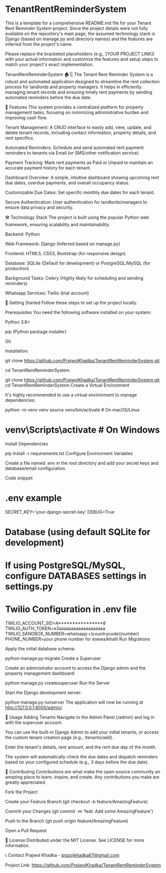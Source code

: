 # TenantRentReminderSystem
This is a template for a comprehensive README.md file for your Tenant Rent Reminder System project. Since the project details were not fully available on the repository's main page, the assumed technology stack is Django (based on manage.py and directory names) and the features are inferred from the project's name.

Please replace the bracketed placeholders (e.g., [YOUR PROJECT LINK]) with your actual information and customize the features and setup steps to match your project's exact implementation.

TenantRentReminderSystem 🏠🗓️
The Tenant Rent Reminder System is a robust and automated application designed to streamline the rent collection process for landlords and property managers. It helps in efficiently managing tenant records and ensuring timely rent payments by sending automated reminders before the due date.

🌟 Features
This system provides a centralized platform for property management tasks, focusing on minimizing administrative burden and improving cash flow.

Tenant Management: A CRUD interface to easily add, view, update, and delete tenant records, including contact information, property details, and rent specifics.

Automated Reminders: Schedule and send automated rent payment reminders to tenants via Email (or SMS/other notification service).

Payment Tracking: Mark rent payments as Paid or Unpaid to maintain an accurate payment history for each tenant.

Dashboard Overview: A simple, intuitive dashboard showing upcoming rent due dates, overdue payments, and overall occupancy status.

Customizable Due Dates: Set specific monthly due dates for each tenant.

Secure Authentication: User authentication for landlords/managers to ensure data privacy and security.

🛠️ Technology Stack
The project is built using the popular Python web framework, ensuring scalability and maintainability.

Backend: Python

Web Framework: Django (Inferred based on manage.py)

Frontend: HTML5, CSS3, Bootstrap (for responsive design)

Database: SQLite (Default for development) or PostgreSQL/MySQL (for production)

Background Tasks: Celery (Highly likely for scheduling and sending reminders)

Whatsapp Services: Twilio (trial account)

🚀 Getting Started
Follow these steps to set up the project locally.

Prerequisites
You need the following software installed on your system:

Python 3.8+

pip (Python package installer)

Git

Installation: 

git clone https://github.com/PrajwolKhadka/TenantRentReminderSystem.git

cd TenantRentReminderSystem



git clone https://github.com/PrajwolKhadka/TenantRentReminderSystem.git
cd TenantRentReminderSystem
Create a Virtual Environment

It's highly recommended to use a virtual environment to manage dependencies:



python -m venv venv
source venv/bin/activate  # On macOS/Linux
# venv\Scripts\activate  # On Windows
Install Dependencies



pip install -r requirements.txt
Configure Environment Variables

Create a file named .env in the root directory and add your secret keys and database/email configuration.

Code snippet

# .env example
SECRET_KEY='your-django-secret-key'
DEBUG=True

# Database (using default SQLite for development)
# If using PostgreSQL/MySQL, configure DATABASES settings in settings.py

# Twilio Configuration in .env file
TWILIO_ACCOUNT_SID=A****************8
TWILIO_AUTH_TOKEN=e3aaaaaaaaaaaaaaaaaaa
TWILIO_SANDBOX_NUMBER=whatsapp:+(countrycode)(number)
PHONE_NUMBER=your phone number for esewa/khalti
Run Migrations

Apply the initial database schema:



python manage.py migrate
Create a Superuser

Create an administrator account to access the Django admin and the property management dashboard:



python manage.py createsuperuser
Run the Server

Start the Django development server:



python manage.py runserver
The application will now be running at http://127.0.0.1:8000/admin/.

📝 Usage
Adding Tenants
Navigate to the Admin Panel (/admin) and log in with the superuser account.

You can use the built-in Django Admin to add your initial tenants, or access the custom tenant creation page (e.g., /tenants/add).

Enter the tenant's details, rent amount, and the rent due day of the month.

The system will automatically check the due dates and dispatch reminders based on your configured schedule (e.g., 3 days before the due date).

🤝 Contributing
Contributions are what make the open-source community an amazing place to learn, inspire, and create. Any contributions you make are greatly appreciated.

Fork the Project

Create your Feature Branch (git checkout -b feature/AmazingFeature)

Commit your Changes (git commit -m 'feat: Add some AmazingFeature')

Push to the Branch (git push origin feature/AmazingFeature)

Open a Pull Request

📜 License
Distributed under the MIT License. See LICENSE for more information.

📞 Contact
Prajwol Khadka - prazolkhadka67@gmail.com

Project Link: https://github.com/PrajwolKhadka/TenantRentReminderSystem